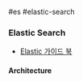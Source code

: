 #es #elastic-search

### Elastic Search

* [Elastic 가이드 북](https://esbook.kimjmin.net/)

#### Architecture
